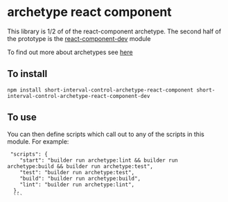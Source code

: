 #  archetype react component

This library is 1/2 of of the react-component archetype.
The second half of the prototype is the [react-component-dev](https://gitlab.com/short-interval-control/short-interval-control-archetype-react-component-dev) module

To find out more about archetypes see [here](https://gitlab.com/short-interval-control/archetype)

## To install

```npm install short-interval-control-archetype-react-component short-interval-control-archetype-react-component-dev```

## To use


You can then define scripts which call out to any of the scripts in this module.
For example:

````
 "scripts": {
    "start": "builder run archetype:lint && builder run archetype:build && builder run archetype:test",
    "test": "builder run archetype:test",
    "build": "builder run archetype:build",
    "lint": "builder run archetype:lint",
  },
  ```

